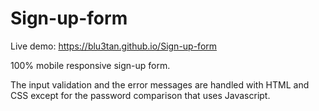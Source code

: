 # Sign-up-form

Live demo: https://blu3tan.github.io/Sign-up-form

100% mobile responsive sign-up form.

The input validation and the error messages are handled with HTML and CSS except for the password comparison that uses Javascript.
